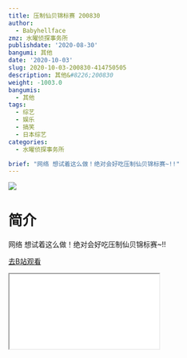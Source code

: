 ```yaml
---
title: 压制仙贝锦标赛 200830
author:
  - Babyhellface
zmz: 水曜侦探事务所
publishdate: '2020-08-30'
bangumi: 其他
date: '2020-10-03'
slug: 2020-10-03-200830-414750505
description: 其他&#8226;200830
weight: -1003.0
bangumis:
  - 其他
tags:
  - 综艺
  - 娱乐
  - 搞笑
  - 日本综艺
categories:
  - 水曜侦探事务所

brief: "网络 想试着这么做！绝对会好吃压制仙贝锦标赛~!!"
---
```

![](https://raw.githubusercontent.com/tcgriffith/owaraisite/master/static/tmpimg/1c66b19418482d2bcb48322d19ad9856432ca0bd.jpg.480.jpg)
# 简介  
网络
想试着这么做！绝对会好吃压制仙贝锦标赛~!!  

[去B站观看](https://www.bilibili.com/video/av414750505/)
<div class ="resp-container"><iframe class="testiframe" src="//player.bilibili.com/player.html?aid=414750505"", scrolling="no", allowfullscreen="true" > </iframe></div> 
